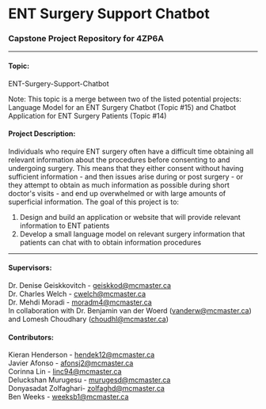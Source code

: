 # ENT Surgery Support Chatbot
### Capstone Project Repository for 4ZP6A
---
#### Topic:
ENT-Surgery-Support-Chatbot  

Note: This topic is a merge between two of the listed potential projects: Language Model for an ENT Surgery Chatbot (Topic #15) and Chatbot Application for ENT Surgery Patients (Topic #14)

#### Project Description:
Individuals who require ENT surgery often have a difficult time obtaining all relevant information about the procedures before consenting to and undergoing surgery. This means that they either consent without having sufficient information - and then issues arise during or post surgery - or they attempt to obtain as much information as possible during short doctor's visits - and end up overwhelmed or with large amounts of superficial information. The goal of this project is to:
1. Design and build an application or website that will provide relevant information to ENT patients
2. Develop a small language model on relevant surgery information that patients can chat with to obtain information procedures

---
#### Supervisors:
Dr. Denise Geiskkovitch - geiskkod@mcmaster.ca  
Dr. Charles Welch - cwelch@mcmaster.ca  
Dr. Mehdi Moradi - moradm4@mcmaster.ca  
In collaboration with Dr. Benjamin van der Woerd (vanderw@mcmaster.ca) and Lomesh Choudhary (choudhl@mcmaster.ca)

#### Contributors:
Kieran Henderson - hendek12@mcmaster.ca  
Javier Afonso - afonsj2@mcmaster.ca  
Corinna Lin - linc94@mcmaster.ca  
Deluckshan Murugesu - murugesd@mcmaster.ca  
Donyasadat Zolfaghari- zolfaghd@mcmaster.ca  
Ben Weeks - weeksb1@mcmaster.ca  
